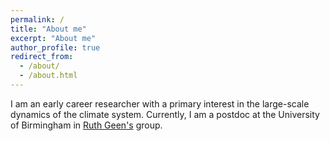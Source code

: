 ```yaml
---
permalink: /
title: "About me"
excerpt: "About me"
author_profile: true
redirect_from: 
  - /about/
  - /about.html
---
```


I am an early career researcher with a primary interest in the large-scale dynamics of the climate system. Currently, I am a postdoc at the University of Birmingham in [Ruth Geen's](https://scholar.google.co.uk/citations?user=bVaYx8cAAAAJ&hl=en) group.



